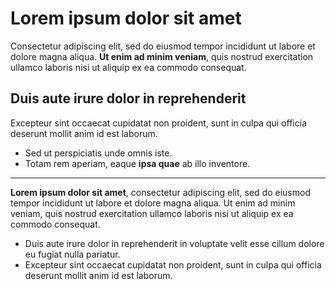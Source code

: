 
# Lorem ipsum dolor sit amet

Consectetur adipiscing elit, sed do eiusmod tempor incididunt ut labore et dolore magna aliqua. **Ut enim ad minim veniam**, quis nostrud exercitation ullamco laboris nisi ut aliquip ex ea commodo consequat. 

## Duis aute irure dolor in reprehenderit

Excepteur sint occaecat cupidatat non proident, sunt in culpa qui officia deserunt mollit anim id est laborum.

- Sed ut perspiciatis unde omnis iste.
- Totam rem aperiam, eaque **ipsa quae** ab illo inventore.

---

**Lorem ipsum dolor sit amet**, consectetur adipiscing elit, sed do eiusmod tempor incididunt ut labore et dolore magna aliqua. Ut enim ad minim veniam, quis nostrud exercitation ullamco laboris nisi ut aliquip ex ea commodo consequat. 

- Duis aute irure dolor in reprehenderit in voluptate velit esse cillum dolore eu fugiat nulla pariatur. 
- Excepteur sint occaecat cupidatat non proident, sunt in culpa qui officia deserunt mollit anim id est laborum.